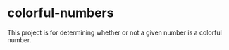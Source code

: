 # colorful-numbers
This project is for determining whether or not a given number is a colorful number.
